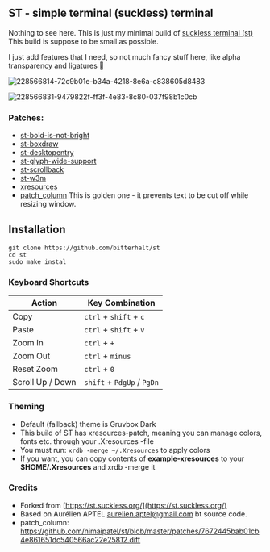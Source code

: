 ## ST - simple terminal (suckless) terminal

Nothing to see here. This is just my minimal build of [suckless terminal (st)](https://st.suckless.org/)
This build is suppose to be small as possible.

I just add features that I need, so not much fancy stuff here, like alpha transparency and ligatures 😬

![228566814-72c9b01e-b34a-4218-8e6a-c838605d8483](https://user-images.githubusercontent.com/95308907/228569294-94fd2e60-589b-48eb-ad70-38c3e87a0abf.png)

![228566831-9479822f-ff3f-4e83-8c80-037f98b1c0cb](https://user-images.githubusercontent.com/95308907/228569325-7ce55d44-5eb1-4c14-a049-da975f68baae.png)

### Patches:
* [st-bold-is-not-bright](https://st.suckless.org/patches/bold-is-not-bright/)
* [st-boxdraw](https://st.suckless.org/patches/boxdraw/)
* [st-desktopentry](https://st.suckless.org/patches/desktopentry/)
* [st-glyph-wide-support](https://st.suckless.org/patches/glyph_wide_support/)
* [st-scrollback](https://st.suckless.org/patches/scrollback/)
* [st-w3m](https://st.suckless.org/patches/w3m/)
* [xresources](https://st.suckless.org/patches/xresources/)
* [patch_column](https://github.com/nimaipatel/st/blob/master/patches/7672445bab01cb4e861651dc540566ac22e25812.diff) This is golden one - it prevents text to be cut off while resizing window.

## Installation
```
git clone https://github.com/bitterhalt/st
cd st
sudo make instal
```
### Keyboard Shortcuts
Action      | Key Combination
---         | ---
Copy        | `ctrl` + `shift` + `c`
Paste       | `ctrl` + `shift` + `v`
Zoom In     | `ctrl` + `+`
Zoom Out    | `ctrl` + `minus`
Reset Zoom  | `ctrl` + `0`
Scroll Up / Down      | `shift` + `PdgUp` / `PgDn`

### Theming
* Default (fallback) theme is Gruvbox Dark
* This build of ST has xresources-patch, meaning you can manage colors, fonts etc. through your .Xresources -file
* You must run: ```xrdb -merge ~/.Xresources``` to apply colors
* If you want, you can copy contents of **example-xresources** to your **$HOME/.Xresources** and xrdb -merge it 

### Credits

* Forked from [https://st.suckless.org/](https://st.suckless.org/)
* Based on Aurélien APTEL aurelien.aptel@gmail.com bt source code.
* patch_column: https://github.com/nimaipatel/st/blob/master/patches/7672445bab01cb4e861651dc540566ac22e25812.diff  
